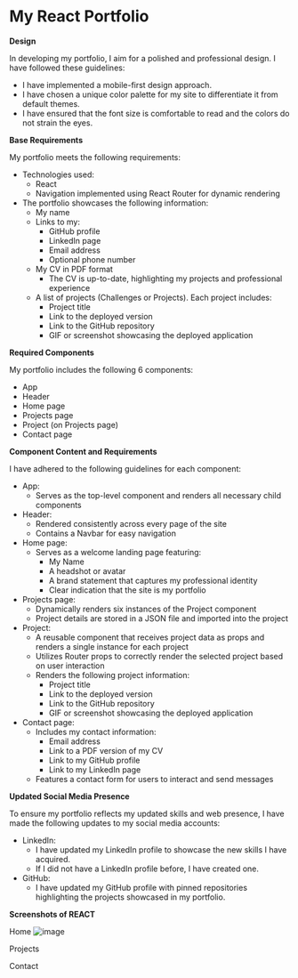 # My React Portfolio

**Design**

In developing my portfolio, I aim for a polished and professional design. I have followed these guidelines:
- I have implemented a mobile-first design approach.
- I have chosen a unique color palette for my site to differentiate it from default themes.
- I have ensured that the font size is comfortable to read and the colors do not strain the eyes.

**Base Requirements**

My portfolio meets the following requirements:
- Technologies used:
  - React
  - Navigation implemented using React Router for dynamic rendering
- The portfolio showcases the following information:
  - My name
  - Links to my:
    - GitHub profile
    - LinkedIn page
    - Email address
    - Optional phone number
  - My CV in PDF format
    - The CV is up-to-date, highlighting my projects and professional experience
  - A list of projects (Challenges or Projects). Each project includes:
    - Project title
    - Link to the deployed version
    - Link to the GitHub repository
    - GIF or screenshot showcasing the deployed application

**Required Components**

My portfolio includes the following 6 components:
- App
- Header
- Home page
- Projects page
- Project (on Projects page)
- Contact page

**Component Content and Requirements**

I have adhered to the following guidelines for each component:
- App:
  - Serves as the top-level component and renders all necessary child components
- Header:
  - Rendered consistently across every page of the site
  - Contains a Navbar for easy navigation
- Home page:
  - Serves as a welcome landing page featuring:
    - My Name
    - A headshot or avatar
    - A brand statement that captures my professional identity
    - Clear indication that the site is my portfolio
- Projects page:
  - Dynamically renders six instances of the Project component
  - Project details are stored in a JSON file and imported into the project
- Project:
  - A reusable component that receives project data as props and renders a single instance for each project
  - Utilizes Router props to correctly render the selected project based on user interaction
  - Renders the following project information:
    - Project title
    - Link to the deployed version
    - Link to the GitHub repository
    - GIF or screenshot showcasing the deployed application
- Contact page:
  - Includes my contact information:
    - Email address
    - Link to a PDF version of my CV
    - Link to my GitHub profile
    - Link to my LinkedIn page
  - Features a contact form for users to interact and send messages

**Updated Social Media Presence**

To ensure my portfolio reflects my updated skills and web presence, I have made the following updates to my social media accounts:
- LinkedIn:
  - I have updated my LinkedIn profile to showcase the new skills I have acquired.
  - If I did not have a LinkedIn profile before, I have created one.
- GitHub:
  - I have updated my GitHub profile with pinned repositories highlighting the projects showcased in my portfolio.

**Screenshots of REACT**

Home 
![image](https://github.com/antoninogambino/Developer-Portfolio/assets/112243266/35abd05a-1e84-459b-857b-32d39c1060f7)

Projects

Contact


